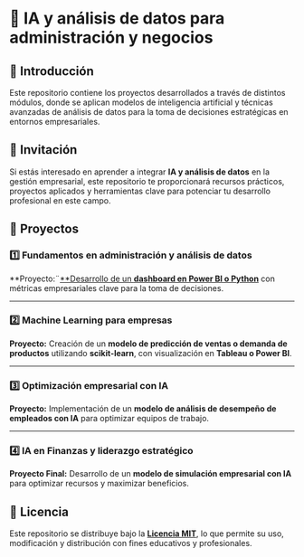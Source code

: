# 📘 IA y análisis de datos para administración y negocios

## 📌 Introducción
Este repositorio contiene los proyectos desarrollados a través de distintos módulos, donde se aplican modelos de inteligencia artificial y técnicas avanzadas de análisis de datos para la toma de decisiones estratégicas en entornos empresariales.

## 🚀 Invitación
Si estás interesado en aprender a integrar **IA y análisis de datos** en la gestión empresarial, este repositorio te proporcionará recursos prácticos, proyectos aplicados y herramientas clave para potenciar tu desarrollo profesional en este campo.

## 📑 Proyectos 

### 1️⃣ Fundamentos en administración y análisis de datos
**Proyecto:¨[**Desarrollo de un **dashboard en Power BI o Python**](https://colab.research.google.com/drive/1smUq3zHc9nVsDLZc56H7HErStdO6vVif?usp=sharing) con métricas empresariales clave para la toma de decisiones.

---
### 2️⃣ Machine Learning para empresas
**Proyecto:** Creación de un **modelo de predicción de ventas o demanda de productos** utilizando **scikit-learn**, con visualización en **Tableau o Power BI**.

---
### 3️⃣ Optimización empresarial con IA
**Proyecto:** Implementación de un **modelo de análisis de desempeño de empleados con IA** para optimizar equipos de trabajo.

---
### 4️⃣ IA en Finanzas y liderazgo estratégico
**Proyecto Final:** Desarrollo de un **modelo de simulación empresarial con IA** para optimizar recursos y maximizar beneficios.

## 📜 Licencia
Este repositorio se distribuye bajo la **[Licencia MIT]()**, lo que permite su uso, modificación y distribución con fines educativos y profesionales.

